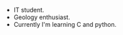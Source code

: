 - IT student.
- Geology enthusiast.
- Currently I'm learning C and python.

<!---
Yantarya/Yantarya is a ✨ special ✨ repository because its `README.md` (this file) appears on your GitHub profile.
You can click the Preview link to take a look at your changes.
--->
